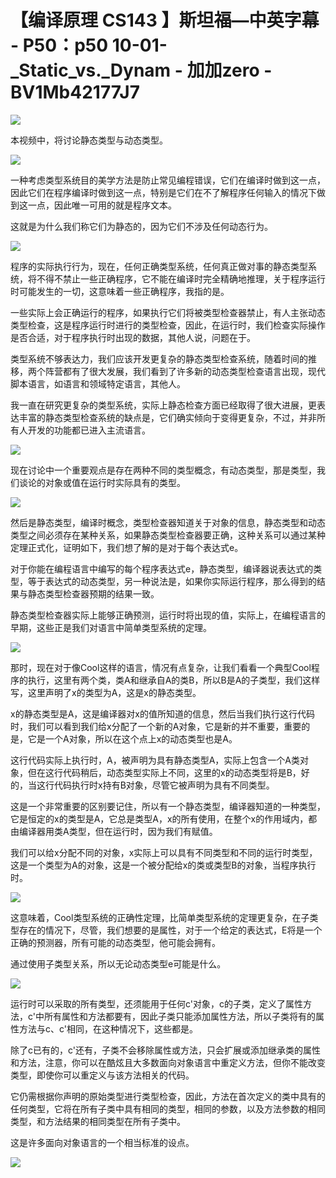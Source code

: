 # 【编译原理 CS143 】斯坦福—中英字幕 - P50：p50 10-01-_Static_vs._Dynam - 加加zero - BV1Mb42177J7

![](img/fb519f0228f52a81c0897b05948d40f9_0.png)

本视频中，将讨论静态类型与动态类型。

![](img/fb519f0228f52a81c0897b05948d40f9_2.png)

一种考虑类型系统目的美学方法是防止常见编程错误，它们在编译时做到这一点，因此它们在程序编译时做到这一点，特别是它们在不了解程序任何输入的情况下做到这一点，因此唯一可用的就是程序文本。

这就是为什么我们称它们为静态的，因为它们不涉及任何动态行为。

![](img/fb519f0228f52a81c0897b05948d40f9_4.png)

程序的实际执行行为，现在，任何正确类型系统，任何真正做对事的静态类型系统，将不得不禁止一些正确程序，它不能在编译时完全精确地推理，关于程序运行时可能发生的一切，这意味着一些正确程序，我指的是。

一些实际上会正确运行的程序，如果执行它们将被类型检查器禁止，有人主张动态类型检查，这是程序运行时进行的类型检查，因此，在运行时，我们检查实际操作是否合适，对于程序执行时出现的数据，其他人说，问题在于。

类型系统不够表达力，我们应该开发更复杂的静态类型检查系统，随着时间的推移，两个阵营都有了很大发展，我们看到了许多新的动态类型检查语言出现，现代脚本语言，如语言和领域特定语言，其他人。

我一直在研究更复杂的类型系统，实际上静态检查方面已经取得了很大进展，更表达丰富的静态类型检查系统的缺点是，它们确实倾向于变得更复杂，不过，并非所有人开发的功能都已进入主流语言。



![](img/fb519f0228f52a81c0897b05948d40f9_6.png)

现在讨论中一个重要观点是存在两种不同的类型概念，有动态类型，那是类型，我们谈论的对象或值在运行时实际具有的类型。



![](img/fb519f0228f52a81c0897b05948d40f9_8.png)

然后是静态类型，编译时概念，类型检查器知道关于对象的信息，静态类型和动态类型之间必须存在某种关系，如果静态类型检查器要正确，这种关系可以通过某种定理正式化，证明如下，我们想了解的是对于每个表达式e。

对于你能在编程语言中编写的每个程序表达式e，静态类型，编译器说表达式的类型，等于表达式的动态类型，另一种说法是，如果你实际运行程序，那么得到的结果与静态类型检查器预期的结果一致。

静态类型检查器实际上能够正确预测，运行时将出现的值，实际上，在编程语言的早期，这些正是我们对语言中简单类型系统的定理。



![](img/fb519f0228f52a81c0897b05948d40f9_10.png)

那时，现在对于像Cool这样的语言，情况有点复杂，让我们看看一个典型Cool程序的执行，这里有两个类，类A和继承自A的类B，所以B是A的子类型，我们这样写，这里声明了x的类型为A，这是x的静态类型。

x的静态类型是A，这是编译器对x的值所知道的信息，然后当我们执行这行代码时，我们可以看到我们给x分配了一个新的A对象，它是新的并不重要，重要的是，它是一个A对象，所以在这个点上x的动态类型也是A。

这行代码实际上执行时，A，被声明为具有静态类型A，实际上包含一个A类对象，但在这行代码稍后，动态类型实际上不同，这里的x的动态类型将是B，好的，当这行代码执行时x持有B对象，尽管它被声明为具有不同类型。

这是一个非常重要的区别要记住，所以有一个静态类型，编译器知道的一种类型，它是恒定的x的类型是A，它总是类型A，x的所有使用，在整个x的作用域内，都由编译器用类A类型，但在运行时，因为我们有赋值。

我们可以给x分配不同的对象，x实际上可以具有不同类型和不同的运行时类型，这是一个类型为A的对象，这是一个被分配给x的类或类型B的对象，当程序执行时。



![](img/fb519f0228f52a81c0897b05948d40f9_12.png)

这意味着，Cool类型系统的正确性定理，比简单类型系统的定理更复杂，在子类型存在的情况下，尽管，我们想要的是属性，对于一个给定的表达式，E将是一个正确的预测器，所有可能的动态类型，他可能会拥有。

通过使用子类型关系，所以无论动态类型e可能是什么。

![](img/fb519f0228f52a81c0897b05948d40f9_14.png)

运行时可以采取的所有类型，还须能用于任何c'对象，c的子类，定义了属性方法，c'中所有属性和方法都要有，因此子类只能添加属性方法，所以子类将有的属性方法与c、c'相同，在这种情况下，这些都是。

除了c已有的，c'还有，子类不会移除属性或方法，只会扩展或添加继承类的属性和方法，注意，你可以在酷炫且大多数面向对象语言中重定义方法，但你不能改变类型，即使你可以重定义与该方法相关的代码。

它仍需根据你声明的原始类型进行类型检查，因此，方法在首次定义的类中具有的任何类型，它将在所有子类中具有相同的类型，相同的参数，以及方法参数的相同类型，和方法结果的相同类型在所有子类中。

这是许多面向对象语言的一个相当标准的设点。

![](img/fb519f0228f52a81c0897b05948d40f9_16.png)